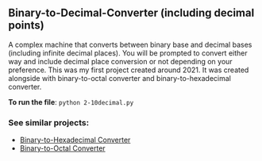 ## Binary-to-Decimal-Converter (including decimal points)

A complex machine that converts between binary base and decimal bases (including infinite decimal places). 
You will be prompted to convert either way and include decimal place conversion or not depending on your preference.
This was my first project created around 2021. It was created alongside with binary-to-octal converter and binary-to-hexadecimal converter.

**To run the file**: `python 2-10decimal.py`

### See similar projects: 
- [Binary-to-Hexadecimal Converter](https://github.com/Justin-Liao23-e/Binary-to-Hexadecimal-Converter)
- [Binary-to-Octal Converter](https://github.com/Justin-Liao23-e/Binary-to-Octal-Converter)

